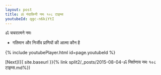 ```yaml
---
layout: post
title: ॐ नंदाकिनी नमः १०८ टाइम्स
youtubeId: qgc-n6kiYtI
---
```

 
 
 ॐ चचरात्मने नमः  
 
 -  गतिमान और निर्जीव प्राणियों की आत्मा कौन है 
 
  
 
  
 
 
 
 
 
 


{% include youtubePlayer.html id=page.youtubeId %}
 
[Next]({{ site.baseurl }}{% link  split2/_posts/2015-08-04-ॐ निर्वाणाय नमः १०८ टाइम्स.md%})
 
